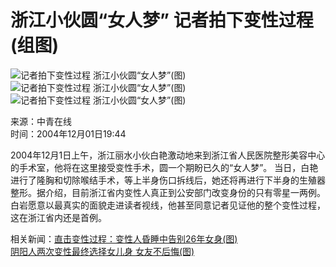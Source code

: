 # 浙江小伙圆“女人梦” 记者拍下变性过程(组图)

![记者拍下变性过程 浙江小伙圆“女人梦”(图)](https://photo.sohu.com/20041201/Img223279018.jpg)
![记者拍下变性过程 浙江小伙圆“女人梦”(图)](https://photo.sohu.com/20041201/Img223279019.jpg)
![记者拍下变性过程 浙江小伙圆“女人梦”(图)](https://photo.sohu.com/20041201/Img223279020.jpg)

来源：中青在线  
时间：2004年12月01日19:44

2004年12月1日上午，浙江丽水小伙白艳激动地来到浙江省人民医院整形美容中心的手术室，他将在这里接受变性手术，圆一个期盼已久的“女人梦”。 当日，白艳进行了隆胸和切除喉结手术，等上半身伤口拆线后，她还将再进行下半身的生殖器整形。据介绍，目前浙江省内变性人真正到公安部门改变身份的只有零星一两例。白岩愿意以最真实的面貌走进读者视线，他甚至同意记者见证他的整个变性过程，这在浙江省内还是首例。

相关新闻：[直击变性过程：变性人昏睡中告别26年女身(图)](https://news.sohu.com/20041119/n223075673.shtml)  
[阴阳人两次变性最终选择女儿身 女友不后悔(图)](https://news.sohu.com/20041022/n222620019.shtml)
<!-- tcd_original_link http://news.sohu.com/20041201/n223279017.shtml -->

